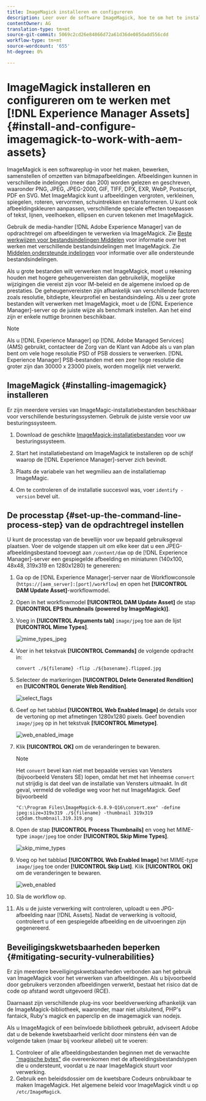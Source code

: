 ```yaml
---
title: ImageMagick installeren en configureren
description: Leer over de software ImageMagick, hoe te om het te installeren, opstelling de het processtap van de bevellijn, en gebruik het om, duimnagels van beelden uit te geven samen te stellen en te produceren.
contentOwner: AG
translation-type: tm+mt
source-git-commit: 5069c2cd26e84866d72a61d36de085dadd556cdd
workflow-type: tm+mt
source-wordcount: '655'
ht-degree: 0%

---
```



# ImageMagick installeren en configureren om te werken met [!DNL Experience Manager Assets] {#install-and-configure-imagemagick-to-work-with-aem-assets}

ImageMagick is een softwareplug-in voor het maken, bewerken, samenstellen of omzetten van bitmapafbeeldingen. Afbeeldingen kunnen in verschillende indelingen (meer dan 200) worden gelezen en geschreven, waaronder PNG, JPEG, JPEG-2000, GIF, TIFF, DPX, EXR, WebP, Postscript, PDF en SVG. Met ImageMagick kunt u afbeeldingen vergroten, verkleinen, spiegelen, roteren, vervormen, schuintrekken en transformeren. U kunt ook afbeeldingskleuren aanpassen, verschillende speciale effecten toepassen of tekst, lijnen, veelhoeken, ellipsen en curven tekenen met ImageMagick.

Gebruik de media-handler [!DNL Adobe Experience Manager] van de opdrachtregel om afbeeldingen te verwerken via ImageMagick. Zie [Beste werkwijzen voor bestandsindelingen Middelen](/help/assets/assets-file-format-best-practices.md) voor informatie over het werken met verschillende bestandsindelingen met ImageMagick. Zie [Middelen ondersteunde indelingen](/help/assets/assets-formats.md) voor informatie over alle ondersteunde bestandsindelingen.

Als u grote bestanden wilt verwerken met ImageMagick, moet u rekening houden met hogere geheugenvereisten dan gebruikelijk, mogelijke wijzigingen die vereist zijn voor IM-beleid en de algemene invloed op de prestaties. De geheugenvereisten zijn afhankelijk van verschillende factoren zoals resolutie, bitdiepte, kleurprofiel en bestandsindeling. Als u zeer grote bestanden wilt verwerken met ImageMagick, moet u de [!DNL Experience Manager]-server op de juiste wijze als benchmark instellen. Aan het eind zijn er enkele nuttige bronnen beschikbaar.

>[!NOTE]
>
>Als u [!DNL Experience Manager] op [!DNL Adobe Managed Services] (AMS) gebruikt, contacteer de Zorg van de Klant van Adobe als u van plan bent om vele hoge resolutie PSD of PSB dossiers te verwerken. [!DNL Experience Manager] PSB-bestanden met een zeer hoge resolutie die groter zijn dan 30000 x 23000 pixels, worden mogelijk niet verwerkt.

## ImageMagick {#installing-imagemagick} installeren

Er zijn meerdere versies van ImageMagic-installatiebestanden beschikbaar voor verschillende besturingssystemen. Gebruik de juiste versie voor uw besturingssysteem.

1. Download de geschikte [ImageMagick-installatiebestanden](https://www.imagemagick.org/script/download.php) voor uw besturingssysteem.
1. Start het installatiebestand om ImageMagick te installeren op de schijf waarop de [!DNL Experience Manager]-server zich bevindt.

1. Plaats de variabele van het wegmilieu aan de installatiemap ImageMagic.
1. Om te controleren of de installatie succesvol was, voer `identify -version` bevel uit.

## De processtap {#set-up-the-command-line-process-step} van de opdrachtregel instellen

U kunt de processtap van de bevellijn voor uw bepaald gebruiksgeval plaatsen. Voer de volgende stappen uit om elke keer dat u een JPEG-afbeeldingsbestand toevoegt aan `/content/dam` op de [!DNL Experience Manager]-server een gespiegelde afbeelding en miniaturen (140x100, 48x48, 319x319 en 1280x1280) te genereren:

1. Ga op de [!DNL Experience Manager]-server naar de Workflowconsole (`https://[aem_server]:[port]/workflow`) en open het **[!UICONTROL DAM Update Asset]**-workflowmodel.
1. Open in het workflowmodel **[!UICONTROL DAM Update Asset]** de stap **[!UICONTROL EPS thumbnails (powered by ImageMagick)]**.
1. Voeg in **[!UICONTROL Arguments tab]** `image/jpeg` toe aan de lijst **[!UICONTROL Mime Types]**.

   ![mime_types_jpeg](assets/mime_types_jpeg.png)

1. Voer in het tekstvak **[!UICONTROL Commands]** de volgende opdracht in:

   `convert ./${filename} -flip ./${basename}.flipped.jpg`

1. Selecteer de markeringen **[!UICONTROL Delete Generated Rendition]** en **[!UICONTROL Generate Web Rendition]**.

   ![select_flags](assets/select_flags.png)

1. Geef op het tabblad **[!UICONTROL Web Enabled Image]** de details voor de vertoning op met afmetingen 1280x1280 pixels. Geef bovendien `image/jpeg` op in het tekstvak **[!UICONTROL Mimetype]**.

   ![web_enabled_image](assets/web_enabled_image.png)

1. Klik **[!UICONTROL OK]** om de veranderingen te bewaren.

   >[!NOTE]
   >
   >Het `convert` bevel kan niet met bepaalde versies van Vensters (bijvoorbeeld Vensters SE) lopen, omdat het met het inheemse `convert` nut strijdig is dat deel van de installatie van Vensters uitmaakt. In dit geval, vermeld de volledige weg voor het nut ImageMagick. Geef bijvoorbeeld
   >
   >
   >`"C:\Program Files\ImageMagick-6.8.9-Q16\convert.exe" -define jpeg:size=319x319 ./${filename} -thumbnail 319x319 cq5dam.thumbnail.319.319.png`

1. Open de stap **[!UICONTROL Process Thumbnails]** en voeg het MIME-type `image/jpeg` toe onder **[!UICONTROL Skip Mime Types]**.

   ![skip_mime_types](assets/skip_mime_types.png)

1. Voeg op het tabblad **[!UICONTROL Web Enabled Image]** het MIME-type `image/jpeg` toe onder **[!UICONTROL Skip List]**. Klik **[!UICONTROL OK]** om de veranderingen te bewaren.

   ![web_enabled](assets/web_enabled.png)

1. Sla de workflow op.

1. Als u de juiste verwerking wilt controleren, uploadt u een JPG-afbeelding naar [!DNL Assets]. Nadat de verwerking is voltooid, controleert u of een gespiegelde afbeelding en de uitvoeringen zijn gegenereerd.

## Beveiligingskwetsbaarheden beperken {#mitigating-security-vulnerabilities}

Er zijn meerdere beveiligingskwetsbaarheden verbonden aan het gebruik van ImageMagick voor het verwerken van afbeeldingen. Als u bijvoorbeeld door gebruikers verzonden afbeeldingen verwerkt, bestaat het risico dat de code op afstand wordt uitgevoerd (RCE).

Daarnaast zijn verschillende plug-ins voor beeldverwerking afhankelijk van de ImageMagick-bibliotheek, waaronder, maar niet uitsluitend, PHP&#39;s fantaick, Ruby&#39;s magick en paperclip en de imagemagick van nodejs.

Als u ImageMagick of een beïnvloede bibliotheek gebruikt, adviseert Adobe dat u de bekende kwetsbaarheid verlicht door minstens één van de volgende taken (maar bij voorkeur allebei) uit te voeren:

1. Controleer of alle afbeeldingsbestanden beginnen met de verwachte [&quot;magische bytes&quot;](https://en.wikipedia.org/wiki/List_of_file_signatures) die overeenkomen met de afbeeldingsbestandstypen die u ondersteunt, voordat u ze naar ImageMagick stuurt voor verwerking.
1. Gebruik een beleidsdossier om de kwetsbare Codeurs onbruikbaar te maken ImageMagick. Het algemene beleid voor ImageMagick vindt u op `/etc/ImageMagick`.
